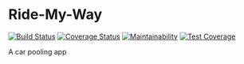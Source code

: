 # Ride-My-Way

[![Build Status](https://travis-ci.org/emmaadesile/Ride-My-Way.svg?branch=develop)](https://travis-ci.org/emmaadesile/Ride-My-Way) [![Coverage Status](https://coveralls.io/repos/github/emmaadesile/Ride-My-Way/badge.svg?branch=develop)](https://coveralls.io/github/emmaadesile/Ride-My-Way?branch=develop) [![Maintainability](https://api.codeclimate.com/v1/badges/a745f7b804d4b7bb491d/maintainability)](https://codeclimate.com/github/emmaadesile/Ride-My-Way/maintainability) [![Test Coverage](https://api.codeclimate.com/v1/badges/a745f7b804d4b7bb491d/test_coverage)](https://codeclimate.com/github/emmaadesile/Ride-My-Way/test_coverage)

A car pooling app
